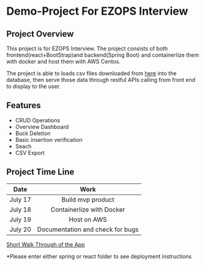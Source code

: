 # Demo-Project For EZOPS Interview
## Project Overview
This project is for EZOPS Interview. The project consists of both frontend(react+BootStrap)and backend(Spring Boot) and containerlize them with docker and host them with AWS Centos.

The project is able to loads csv files downloaded from [here](https://www.kaggle.com/c/titanic) into the database, then serve those data through restful APIs calling from front end to display to the user.

## Features
* CRUD Operations
* Overview Dashboard
* Buck Deletion
* Basic insertion verification
* Seach 
* CSV Export


## Project Time Line
| Date       | Work          | 
| ------------- |:-------------:|
| July 17      | Build mvp product | 
| July 18     | Containerlize with Docker     |  
| July 19 | Host on AWS    |   
| July 20 | Documentation and check for bugs   |   


[Short Walk Through of the App](https://youtu.be/nnIXpEzFAUw)

*Please enter either spring or react folder to see deployment instructions
